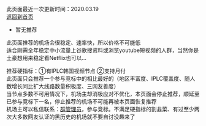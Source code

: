 此页面最近一次更新时间：2020.03.19              
[返回到首页](https://passwallopenwrt.github.io/website/)                

* 暂无推荐                         

此页面推荐的机场会很稳定、速率快，所以价格不可能低                  
适合刚需全年稳定中小流量上谷歌搜资料或浏览youtube短视频的人群，当然你是土豪想用来稳定看Netflix也可以...                            

推荐硬指标：①有IPLC韩国视频节点 ②支持月付                 
此页面只会推荐一个参与竞标中的相比最好的（地区丰富度、IPLC覆盖度、随人数增长同比扩大线路数量积极度、三网友善度）               
当节点多数不可用情况下，机场主却消极应对不优化，本页面会停止推荐，顺延至已参与竞标下一名，停止推荐的机场不可能再被本页面恢复推荐            
机场主可以私信联系：[群管理员](https://t.me/wefuxkgfw)，参与竞标。不满足硬指标的割韭菜、有过至少两次大多数网友认证的黑历史的机场就不要自讨没趣来了              
